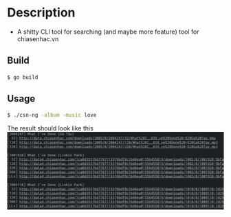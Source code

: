 # Description
* A shitty CLI tool for searching (and maybe more feature) tool for chiasenhac.vn

## Build

```sh
$ go build
```

## Usage
```sh
$ ./csn-ng -album -music love
```
The result should look like this
![test](test.png)
